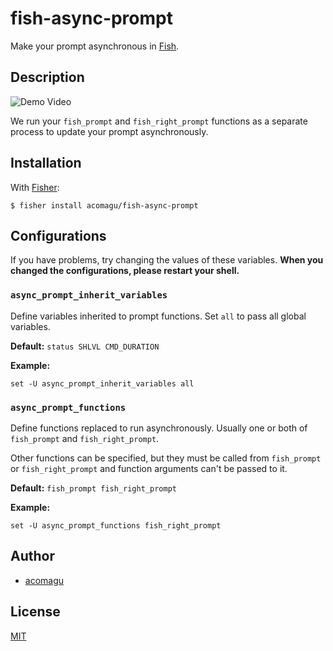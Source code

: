 # fish-async-prompt

Make your prompt asynchronous in [Fish](https://fishshell.com/).

## Description

![Demo Video](demo.png)

We run your `fish_prompt` and `fish_right_prompt` functions as a separate process to update your prompt asynchronously.

## Installation

With [Fisher](https://github.com/jorgebucaran/fisher):

```
$ fisher install acomagu/fish-async-prompt
```

## Configurations

If you have problems, try changing the values of these variables. **When you changed the configurations, please restart your shell.**

### `async_prompt_inherit_variables`

Define variables inherited to prompt functions. Set `all` to pass all global variables.

**Default:** `status SHLVL CMD_DURATION`

**Example:**

```fish
set -U async_prompt_inherit_variables all
```

### `async_prompt_functions`

Define functions replaced to run asynchronously. Usually one or both of `fish_prompt` and `fish_right_prompt`.

Other functions can be specified, but they must be called from `fish_prompt` or `fish_right_prompt` and function arguments can't be passed to it.

**Default:** `fish_prompt fish_right_prompt`

**Example:**

```fish
set -U async_prompt_functions fish_right_prompt
```

## Author

- [acomagu](https://github.com/acomagu)

## License

[MIT](LICENSE.md)

